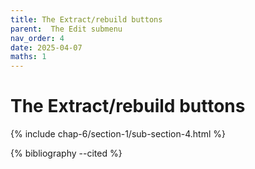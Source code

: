 ```yaml
---
title: The Extract/rebuild buttons
parent:  The Edit submenu
nav_order: 4
date: 2025-04-07
maths: 1
---
```


# The Extract/rebuild buttons

{% include chap-6/section-1/sub-section-4.html %}

{% bibliography --cited %}

